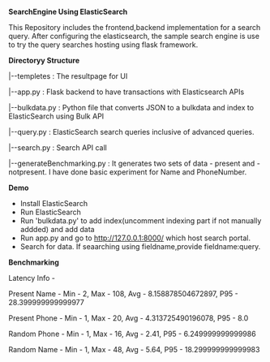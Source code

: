 **SearchEngine Using ElasticSearch**

This Repository includes the frontend,backend implementation for a search query. After configuring the elasticsearch, the sample search engine is use to try the query searches hosting using flask framework.

**Directoryy Structure**

|--templetes : The resultpage for UI

|--app.py : Flask backend to have transactions with Elasticsearch APIs

|--bulkdata.py : Python file that converts JSON to a bulkdata and index to ElasticSearch using Bulk API

|--query.py : ElasticSearch search queries inclusive of advanced queries.

|--search.py : Search API call

|--generateBenchmarking.py : It generates two sets of data - present and - notpresent. I have done basic experiment for Name and PhoneNumber.

**Demo**
* Install ElasticSearch
* Run ElasticSearch
* Run 'bulkdata.py' to add index(uncomment indexing part if not manually addded) and add data
* Run app.py and go to http://127.0.0.1:8000/ which host search portal.
* Search for data. If seaarching using fieldname,provide fieldname:query.

**Benchmarking**

Latency Info - 

Present Name - Min - 2, Max - 108, Avg - 8.158878504672897, P95 - 28.399999999999977

Present Phone - Min - 1, Max - 20, Avg - 4.313725490196078, P95 - 8.0

Random Phone - Min - 1, Max - 16, Avg - 2.41, P95 - 6.249999999999986

Random Name - Min - 1, Max - 48, Avg - 5.64, P95 - 18.299999999999983

